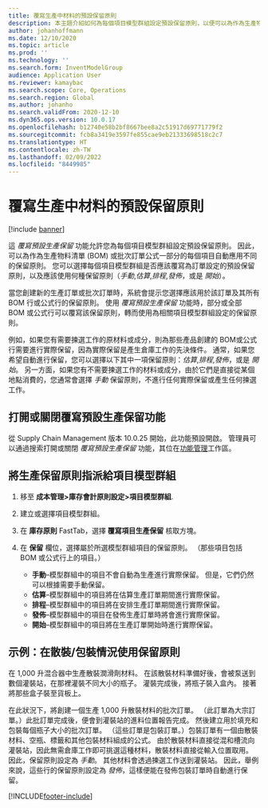 ```yaml
---
title: 覆寫生產中材料的預設保留原則
description: 本主題介紹如何為每個項目模型群組設定預設保留原則，以便可以為作為生產物料清單 (BOM) 或批次訂單公式一部分的每個項目自動應用不同的保留原則。
author: johanhoffmann
ms.date: 12/10/2020
ms.topic: article
ms.prod: ''
ms.technology: ''
ms.search.form: InventModelGroup
audience: Application User
ms.reviewer: kamaybac
ms.search.scope: Core, Operations
ms.search.region: Global
ms.author: johanho
ms.search.validFrom: 2020-12-10
ms.dyn365.ops.version: 10.0.17
ms.openlocfilehash: b12740e58b2bf8667bee8a2c51917d69771779f2
ms.sourcegitcommit: fcb8a3419e3597fe855cae9eb21333698518c2c7
ms.translationtype: HT
ms.contentlocale: zh-TW
ms.lasthandoff: 02/09/2022
ms.locfileid: "8449985"
---
```

# <a name="override-the-default-reservation-principle-for-materials-in-production"></a>覆寫生產中材料的預設保留原則

[!include [banner](../includes/banner.md)]

這 *覆寫預設生產保留* 功能允許您為每個項目模型群組設定預設保留原則。 因此，可以為作為生產物料清單 (BOM) 或批次訂單公式一部分的每個項目自動應用不同的保留原則。 您可以選擇每個項目模型群組是否應該覆寫為訂單設定的預設保留原則，以及應該使用何種保留原則（*手動*,*估算*,*排程*,*發佈*，或是 *開始*）。

當您創建新的生產訂單或批次訂單時，系統會提示您選擇應該用於該訂單及其所有 BOM 行或公式行的保留原則。 使用 *覆寫預設生產保留* 功能時，部分或全部 BOM 或公式行可以覆寫該保留原則，轉而使用為相關項目模型群組設定的保留原則。

例如，如果您有需要揀選工作的原材料或成分，則為那些產品創建的 BOM或公式行需要進行實際保留，因為實際保留是產生倉庫工作的先決條件。 通常，如果您希望自動進行保留，您可以選擇以下其中一項保留原則：*估算*,*排程*,*發佈*，或是 *開始*。 另一方面，如果您有不需要揀選工作的材料或成分，由於它們是直接從某個地點消費的，您通常會選擇 *手動* 保留原則，不進行任何實際保留或產生任何揀選工作。

## <a name="turn-the-override-default-production-reservation-feature-on-or-off"></a>打開或關閉覆寫預設生產保留功能

從 Supply Chain Management 版本 10.0.25 開始，此功能預設開啟。 管理員可以通過搜索打開或關閉 *覆寫預設生產保留* 功能，其位在[功能管理](../../fin-ops-core/fin-ops/get-started/feature-management/feature-management-overview.md)工作區。

## <a name="assign-a-production-reservation-policy-to-an-item-model-group"></a>將生產保留原則指派給項目模型群組

1. 移至 **成本管理\>庫存會計原則設定\>項目模型群組**.
1. 建立或選擇項目模型群組。
1. 在 **庫存原則** FastTab，選擇 **覆寫項目生產保留** 核取方塊。
1. 在 **保留** 欄位，選擇屬於所選模型群組項目的保留原則。 （那些項目包括 BOM 或公式行上的項目。）

    - **手動**–模型群組中的項目不會自動為生產進行實際保留。 但是，它們仍然可以根據需要手動保留。
    - **估算**–模型群組中的項目將在估算生產訂單期間進行實際保留。
    - **排程**–模型群組中的項目將在安排生產訂單期間進行實際保留。
    - **發佈**–模型群組中的項目在發佈生產訂單時將會進行實際保留。
    - **開始**–模型群組中的項目將在生產訂單開始時進行實際保留。

## <a name="example-using-reservation-principles-in-a-bulkpack-scenario"></a>示例：在散裝/包裝情況使用保留原則

在 1,000 升混合器中生產散裝潤滑劑材料。 在該散裝材料準備好後，會被泵送到數個灌裝站，在那裡灌裝不同大小的瓶子。 灌裝完成後，將瓶子裝入盒內。 接著將那些盒子裝至貨板上。

在此狀況下，將創建一個生產 1,000 升散裝材料的批次訂單。 （此訂單為大宗訂單。）此批訂單完成後，便會到灌裝站的進料位置報告完成。 然後建立用於填充和包裝每個瓶子大小的批次訂單。 （這些訂單是包裝訂單。）包裝訂單有一個由散裝材料、空瓶、標籤和其他包裝材料組成的公式。 由於散裝材料直接從混和槽流向灌裝站，因此無需倉庫工作即可挑選這種材料，散裝材料直接從輸入位置取用。 因此，保留原則設定為 *手動*。 其他材料會透過揀選工作送到灌裝站。 因此，舉例來說，這些行的保留原則設定為 *發佈*，這樣便能在發佈包裝訂單時自動進行保留。


[!INCLUDE[footer-include](../../includes/footer-banner.md)]